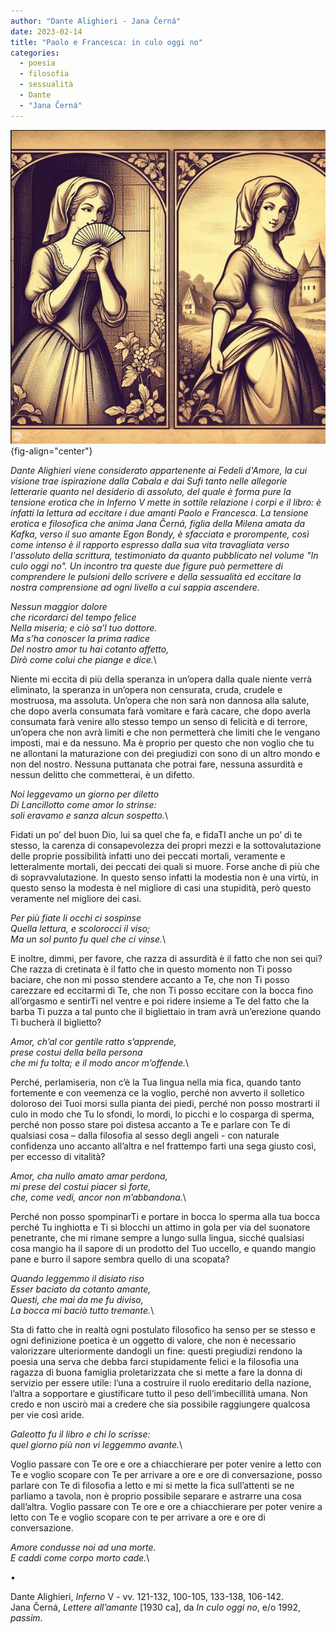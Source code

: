 ```yaml
---
author: "Dante Alighieri - Jana Černá"
date: 2023-02-14
title: "Paolo e Francesca: in culo oggi no"
categories:
  - poesia
  - filosofia
  - sessualità
  - Dante
  - "Jana Černá"
---
```


![](images/francescaefrancesca.jpeg){fig-align="center"}

*Dante Alighieri viene considerato appartenente ai Fedeli d'Amore, la cui visione trae ispirazione dalla Cabala e dai Sufi tanto nelle allegorie letterarie quanto nel desiderio di assoluto, del quale è forma pure la tensione erotica che in Inferno V mette in sottile relazione i corpi e il libro: è infatti la lettura ad eccitare i due amanti Paolo e Francesca. La tensione erotica e filosofica che anima Jana Černá, figlia della Milena amata da Kafka, verso il suo amante Egon Bondy, è sfacciata e prorompente, così come intenso è il rapporto espresso dalla sua vita travagliata verso l'assoluto della scrittura, testimoniato da quanto pubblicato nel volume "In culo oggi no". Un incontro tra queste due figure può permettere di comprendere le pulsioni dello scrivere e della sessualità ed eccitare la nostra comprensione ad ogni livello a cui sappia ascendere.*

*Nessun maggior dolore*\
*che ricordarci del tempo felice*\
*Nella miseria; e ciò sa’l tuo dottore.*\
*Ma s’ha conoscer la prima radice*\
*Del nostro amor tu hai cotanto affetto,*\
*Dirò come colui che piange e dice.*\

Niente mi eccita di più della speranza in un’opera dalla quale niente verrà eliminato, la speranza in un’opera non censurata, cruda, crudele e mostruosa, ma assoluta. Un’opera che non sarà non dannosa alla salute, che dopo averla consumata farà vomitare e farà cacare, che dopo averla consumata farà venire allo stesso tempo un senso di felicità e di terrore, un’opera che non avrà limiti e che non permetterà che limiti che le vengano imposti, mai e da nessuno. Ma è proprio per questo che non voglio che tu ne allontani la maturazione con dei pregiudizi con sono di un altro mondo e non del nostro. Nessuna puttanata che potrai fare, nessuna assurdità e nessun delitto che commetterai, è un difetto.

*Noi leggevamo un giorno per diletto*\
*Di Lancillotto come amor lo strinse:*\
*soli eravamo e sanza alcun sospetto.*\

Fidati un po’ del buon Dio, lui sa quel che fa, e fidaTI anche un po’ di te stesso, la carenza di consapevolezza dei propri mezzi e la sottovalutazione delle proprie possibilità infatti uno dei peccati mortali, veramente e letteralmente mortali, dei peccati dei quali si muore. Forse anche di più che di sopravvalutazione. In questo senso infatti la modestia non è una virtù, in questo senso la modesta è nel migliore di casi una stupidità, però questo veramente nel migliore dei casi.

*Per più fiate li occhi ci sospinse*\
*Quella lettura, e scolorocci il viso;*\
*Ma un sol punto fu quel che ci vinse.*\

E inoltre, dimmi, per favore, che razza di assurdità è il fatto che non sei qui? Che razza di cretinata è il fatto che in questo momento non Ti posso baciare, che non mi posso stendere accanto a Te, che non Ti posso carezzare ed eccitarmi di Te, che non Ti posso eccitare con la bocca fino all’orgasmo e sentirTi nel ventre e poi ridere insieme a Te del fatto che la barba Ti puzza a tal punto che il bigliettaio in tram avrà un’erezione quando Ti bucherà il biglietto?

*Amor, ch’al cor gentile ratto s’apprende,*\
*prese costui della bella persona*\
*che mi fu tolta; e il modo ancor m’offende.*\

Perché, perlamiseria, non c’è la Tua lingua nella mia fica, quando tanto fortemente e con veemenza ce la voglio, perché non avverto il solletico doloroso dei Tuoi morsi sulla pianta dei piedi, perché non posso mostrarti il culo in modo che Tu lo sfondi, lo mordi, lo picchi e lo cosparga di sperma, perché non posso stare poi distesa accanto a Te e parlare con Te di qualsiasi cosa – dalla filosofia al sesso degli angeli - con naturale confidenza uno accanto all’altra e nel frattempo farti una sega giusto così, per eccesso di vitalità?

*Amor, cha nullo amato amar perdona,*\
*mi prese del costui piacer sì forte,*\
*che, come vedi, ancor non m’abbandona.*\

Perché non posso spompinarTi e portare in bocca lo sperma alla tua bocca perché Tu inghiotta e Ti si blocchi un attimo in gola per via del suonatore penetrante, che mi rimane sempre a lungo sulla lingua, sicché qualsiasi cosa mangio ha il sapore di un prodotto del Tuo uccello, e quando mangio pane e burro il sapore sembra quello di una scopata?

*Quando leggemmo il disiato riso*\
*Esser baciato da cotanto amante,*\
*Questi, che mai da me fu diviso,*\
*La bocca mi baciò tutto tremante.*\

Sta di fatto che in realtà ogni postulato filosofico ha senso per se stesso e ogni definizione poetica è un oggetto di valore, che non è necessario valorizzare ulteriormente dandogli un fine: questi pregiudizi rendono la poesia una serva che debba farci stupidamente felici e la filosofia una ragazza di buona famiglia proletarizzata che si mette a fare la donna di servizio per essere utile: l’una a costruire il ruolo ereditario della nazione, l’altra a sopportare e giustificare tutto il peso dell’imbecillità umana. Non credo e non uscirò mai a credere che sia possibile raggiungere qualcosa per vie così aride.

*Galeotto fu il libro e chi lo scrisse:*\
*quel giorno più non vi leggemmo avante.*\

Voglio passare con Te ore e ore a chiacchierare per poter venire a letto con Te e voglio scopare con Te per arrivare a ore e ore di conversazione, posso parlare con Te di filosofia a letto e mi si mette la fica sull’attenti se ne parliamo a tavola, non è proprio possibile separare e astrarre una cosa dall’altra. Voglio passare con Te ore e ore a chiacchierare per poter venire a letto con Te e voglio scopare con te per arrivare a ore e ore di conversazione.

*Amore condusse noi ad una morte.*\
*E caddi come corpo morto cade.*\

•

Dante Alighieri, *Inferno* V - vv. 121-132, 100-105, 133-138, 106-142.\
Jana Černá, *Lettere all’amante* \[1930 ca\], da *In culo oggi no*, e/o 1992, *passim*.
